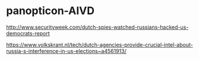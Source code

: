 # panopticon-AIVD

http://www.securityweek.com/dutch-spies-watched-russians-hacked-us-democrats-report

https://www.volkskrant.nl/tech/dutch-agencies-provide-crucial-intel-about-russia-s-interference-in-us-elections~a4561913/
